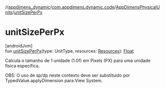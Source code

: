 //[appdimens_dynamic](../../../index.md)/[com.appdimens.dynamic.code](../index.md)/[AppDimensPhysicalUnits](index.md)/[unitSizePerPx](unit-size-per-px.md)

# unitSizePerPx

[androidJvm]\
fun [unitSizePerPx](unit-size-per-px.md)(type: UnitType, resources: [Resources](https://developer.android.com/reference/kotlin/android/content/res/Resources.html)): [Float](https://kotlinlang.org/api/core/kotlin-stdlib/kotlin/-float/index.html)

Calcula o tamanho de 1 unidade (1.0f) em Pixels (PX) para uma unidade física específica.

OBS: O uso de sp/dp neste contexto deve ser substituído por TypedValue.applyDimension para View System.